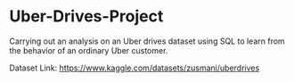 # Uber-Drives-Project
Carrying out an analysis on an Uber drives dataset using SQL to learn from the behavior of an ordinary Uber customer.

Dataset Link: https://www.kaggle.com/datasets/zusmani/uberdrives
